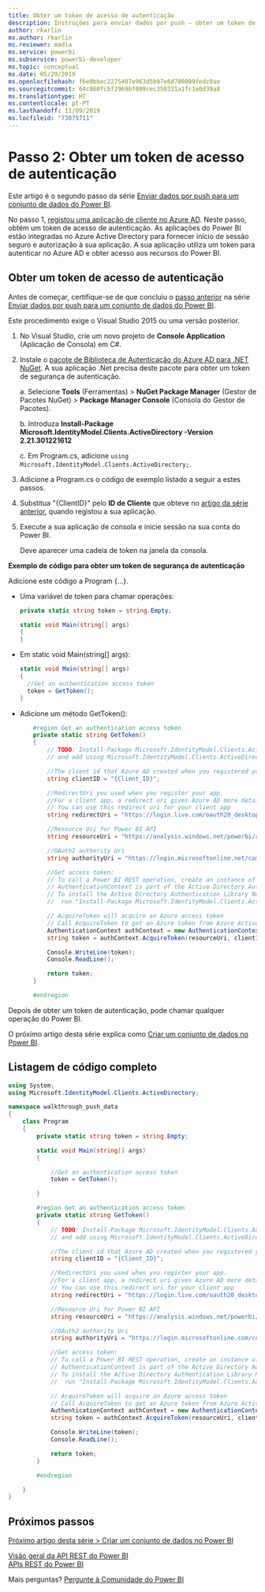 ```yaml
---
title: Obter um token de acesso de autenticação
description: Instruções para enviar dados por push – obter um token de acesso de autenticação
author: rkarlin
ms.author: rkarlin
ms.reviewer: madia
ms.service: powerbi
ms.subservice: powerbi-developer
ms.topic: conceptual
ms.date: 05/29/2019
ms.openlocfilehash: f6e0bbec2275407e963d5b97e6d780089fedc0ae
ms.sourcegitcommit: 64c860fcbf2969bf089cec358331a1fc1e0d39a8
ms.translationtype: HT
ms.contentlocale: pt-PT
ms.lasthandoff: 11/09/2019
ms.locfileid: "73875711"
---
```

# <a name="step-2-get-an-authentication-access-token"></a>Passo 2: Obter um token de acesso de autenticação

Este artigo é o segundo passo da série [Enviar dados por push para um conjunto de dados do Power BI](walkthrough-push-data.md).

No passo 1, [registou uma aplicação de cliente no Azure AD](walkthrough-push-data-register-app-with-azure-ad.md). Neste passo, obtém um token de acesso de autenticação. As aplicações do Power BI estão integradas no Azure Active Directory para fornecer início de sessão seguro e autorização à sua aplicação. A sua aplicação utiliza um token para autenticar no Azure AD e obter acesso aos recursos do Power BI.

## <a name="get-an-authentication-access-token"></a>Obter um token de acesso de autenticação

Antes de começar, certifique-se de que concluiu o [passo anterior](walkthrough-push-data-register-app-with-azure-ad.md) na série [Enviar dados por push para um conjunto de dados do Power BI](walkthrough-push-data.md). 

Este procedimento exige o Visual Studio 2015 ou uma versão posterior.

1. No Visual Studio, crie um novo projeto de **Console Application** (Aplicação de Consola) em C#.

2. Instale o [pacote de Biblioteca de Autenticação do Azure AD para .NET NuGet](https://www.nuget.org/packages/Microsoft.IdentityModel.Clients.ActiveDirectory/2.22.302111727). A sua aplicação .Net precisa deste pacote para obter um token de segurança de autenticação. 

     a. Selecione **Tools** (Ferramentas)  > **NuGet Package Manager** (Gestor de Pacotes NuGet)  > **Package Manager Console** (Consola do Gestor de Pacotes).

     b. Introduza **Install-Package Microsoft.IdentityModel.Clients.ActiveDirectory -Version 2.21.301221612**

     c. Em Program.cs, adicione `using Microsoft.IdentityModel.Clients.ActiveDirectory;`.

3. Adicione a Program.cs o código de exemplo listado a seguir a estes passos.

4. Substitua "{ClientID}" pelo **ID de Cliente** que obteve no [artigo da série anterior](walkthrough-push-data-register-app-with-azure-ad.md), quando registou a sua aplicação.

5. Execute a sua aplicação de consola e inicie sessão na sua conta do Power BI. 

   Deve aparecer uma cadeia de token na janela da consola.

**Exemplo de código para obter um token de segurança de autenticação**

Adicione este código a Program {...}.

* Uma variável de token para chamar operações: 
  
  ```csharp
  private static string token = string.Empty;
  
  static void Main(string[] args)
  {
  }
  ```
* Em static void Main(string[] args):
  
  ```csharp
  static void Main(string[] args)
  {
    //Get an authentication access token
    token = GetToken();
  }
  ```
* Adicione um método GetToken():

```csharp
       #region Get an authentication access token
       private static string GetToken()
       {
           // TODO: Install-Package Microsoft.IdentityModel.Clients.ActiveDirectory -Version 2.21.301221612
           // and add using Microsoft.IdentityModel.Clients.ActiveDirectory

           //The client id that Azure AD created when you registered your client app.
           string clientID = "{Client_ID}";

           //RedirectUri you used when you register your app.
           //For a client app, a redirect uri gives Azure AD more details on the application that it will authenticate.
           // You can use this redirect uri for your client app
           string redirectUri = "https://login.live.com/oauth20_desktop.srf";

           //Resource Uri for Power BI API
           string resourceUri = "https://analysis.windows.net/powerbi/api";

           //OAuth2 authority Uri
           string authorityUri = "https://login.microsoftonline.net/common/";

           //Get access token:
           // To call a Power BI REST operation, create an instance of AuthenticationContext and call AcquireToken
           // AuthenticationContext is part of the Active Directory Authentication Library NuGet package
           // To install the Active Directory Authentication Library NuGet package in Visual Studio,
           //  run "Install-Package Microsoft.IdentityModel.Clients.ActiveDirectory" from the nuget Package Manager Console.

           // AcquireToken will acquire an Azure access token
           // Call AcquireToken to get an Azure token from Azure Active Directory token issuance endpoint
           AuthenticationContext authContext = new AuthenticationContext(authorityUri);
           string token = authContext.AcquireToken(resourceUri, clientID, new Uri(redirectUri)).AccessToken;

           Console.WriteLine(token);
           Console.ReadLine();

           return token;
       }

       #endregion
```

Depois de obter um token de autenticação, pode chamar qualquer operação do Power BI.

O próximo artigo desta série explica como [Criar um conjunto de dados no Power BI](walkthrough-push-data-create-dataset.md).


## <a name="complete-code-listing"></a>Listagem de código completo

```csharp
using System;
using Microsoft.IdentityModel.Clients.ActiveDirectory;

namespace walkthrough_push_data
{
    class Program
    {
        private static string token = string.Empty;

        static void Main(string[] args)
        {

            //Get an authentication access token
            token = GetToken();

        }

        #region Get an authentication access token
        private static string GetToken()
        {
            // TODO: Install-Package Microsoft.IdentityModel.Clients.ActiveDirectory -Version 2.21.301221612
            // and add using Microsoft.IdentityModel.Clients.ActiveDirectory

            //The client id that Azure AD created when you registered your client app.
            string clientID = "{Client_ID}";

            //RedirectUri you used when you register your app.
            //For a client app, a redirect uri gives Azure AD more details on the application that it will authenticate.
            // You can use this redirect uri for your client app
            string redirectUri = "https://login.live.com/oauth20_desktop.srf";

            //Resource Uri for Power BI API
            string resourceUri = "https://analysis.windows.net/powerbi/api";

            //OAuth2 authority Uri
            string authorityUri = "https://login.microsoftonline.com/common/";

            //Get access token:
            // To call a Power BI REST operation, create an instance of AuthenticationContext and call AcquireToken
            // AuthenticationContext is part of the Active Directory Authentication Library NuGet package
            // To install the Active Directory Authentication Library NuGet package in Visual Studio,
            //  run "Install-Package Microsoft.IdentityModel.Clients.ActiveDirectory" from the nuget Package Manager Console.

            // AcquireToken will acquire an Azure access token
            // Call AcquireToken to get an Azure token from Azure Active Directory token issuance endpoint
            AuthenticationContext authContext = new AuthenticationContext(authorityUri);
            string token = authContext.AcquireToken(resourceUri, clientID, new Uri(redirectUri)).AccessToken;

            Console.WriteLine(token);
            Console.ReadLine();

            return token;
        }

        #endregion

    }
}
```



## <a name="next-steps"></a>Próximos passos

[Próximo artigo desta série > Criar um conjunto de dados no Power BI](walkthrough-push-data-create-dataset.md)

[Visão geral da API REST do Power BI](overview-of-power-bi-rest-api.md)  
[APIs REST do Power BI](https://docs.microsoft.com/rest/api/power-bi/)  

Mais perguntas? [Pergunte à Comunidade do Power BI](https://community.powerbi.com/)